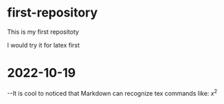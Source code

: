 # first-repository

This is my first repositoty

I would try it for latex first

# 2022-10-19

--It is cool to noticed that Markdown can recognize tex commands like: $x^2$
